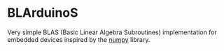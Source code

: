 # BLArduinoS
Very simple BLAS (Basic Linear Algebra Subroutines) implementation for embedded devices inspired by the [numpy](https://github.com/numpy/numpy) library.
